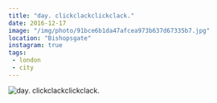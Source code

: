 ```yaml
---
title: "day. clickclackclickclack."
date: 2016-12-17
image: "/img/photo/91bce6b1da47afcea973b637d67335b7.jpg"
location: "Bishopsgate"
instagram: true
tags:
 - london
 - city
---
```


![day. clickclackclickclack.](/img/photo/91bce6b1da47afcea973b637d67335b7.jpg)
